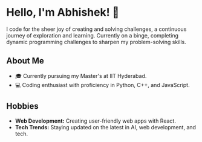 # Hello, I'm Abhishek! 👋

I code for the sheer joy of creating and solving challenges, a continuous journey of exploration and learning.
Currently on a binge, completing dynamic programming challenges to sharpen my problem-solving skills.

## About Me
- 🎓 Currently pursuing my Master's  at IIT Hyderabad.
- 💻 Coding enthusiast with proficiency in Python, C++, and JavaScript.

## Hobbies
- **Web Development:** Creating user-friendly web apps with React.
- **Tech Trends:** Staying updated on the latest in AI, web development, and tech.

